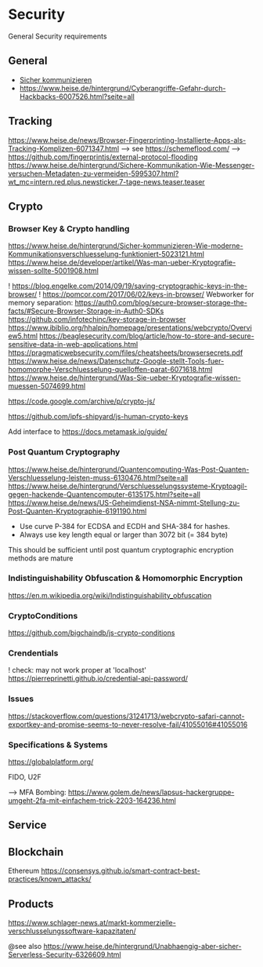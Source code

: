 Security
========

General Security requirements

## General

- [Sicher kommunizieren](https://www.heise.de/hintergrund/Sicher-kommunizieren-Wie-moderne-Kommunikationsverschluesselung-funktioniert-5023121.html)
- https://www.heise.de/hintergrund/Cyberangriffe-Gefahr-durch-Hackbacks-6007526.html?seite=all

## Tracking
https://www.heise.de/news/Browser-Fingerprinting-Installierte-Apps-als-Tracking-Komplizen-6071347.html
--> see https://schemeflood.com/
--> https://github.com/fingerprintjs/external-protocol-flooding
https://www.heise.de/hintergrund/Sichere-Kommunikation-Wie-Messenger-versuchen-Metadaten-zu-vermeiden-5995307.html?wt_mc=intern.red.plus.newsticker.7-tage-news.teaser.teaser

## Crypto

### Browser Key & Crypto handling
https://www.heise.de/hintergrund/Sicher-kommunizieren-Wie-moderne-Kommunikationsverschluesselung-funktioniert-5023121.html
https://www.heise.de/developer/artikel/Was-man-ueber-Kryptografie-wissen-sollte-5001908.html

! https://blog.engelke.com/2014/09/19/saving-cryptographic-keys-in-the-browser/
! https://pomcor.com/2017/06/02/keys-in-browser/
Webworker for memory separation: https://auth0.com/blog/secure-browser-storage-the-facts/#Secure-Browser-Storage-in-Auth0-SDKs
https://github.com/infotechinc/key-storage-in-browser
https://www.ibiblio.org/hhalpin/homepage/presentations/webcrypto/Overview5.html
https://beaglesecurity.com/blog/article/how-to-store-and-secure-sensitive-data-in-web-applications.html
https://pragmaticwebsecurity.com/files/cheatsheets/browsersecrets.pdf
https://www.heise.de/news/Datenschutz-Google-stellt-Tools-fuer-homomorphe-Verschluesselung-quelloffen-parat-6071618.html
https://www.heise.de/hintergrund/Was-Sie-ueber-Kryptografie-wissen-muessen-5074699.html

https://code.google.com/archive/p/crypto-js/

https://github.com/ipfs-shipyard/js-human-crypto-keys

Add interface to https://docs.metamask.io/guide/

### Post Quantum Cryptography

https://www.heise.de/hintergrund/Quantencomputing-Was-Post-Quanten-Verschluesselung-leisten-muss-6130476.html?seite=all
https://www.heise.de/hintergrund/Verschluesselungssysteme-Kryptoagil-gegen-hackende-Quantencomputer-6135175.html?seite=all
https://www.heise.de/news/US-Geheimdienst-NSA-nimmt-Stellung-zu-Post-Quanten-Kryptographie-6191190.html

- Use curve P-384 for ECDSA and ECDH and SHA-384 for hashes.
- Always use key length equal or larger than 3072 bit (= 384 byte)

This should be sufficient until post quantum cryptographic encryption methods are mature

### Indistinguishability Obfuscation & Homomorphic Encryption

https://en.m.wikipedia.org/wiki/Indistinguishability_obfuscation

### CryptoConditions

https://github.com/bigchaindb/js-crypto-conditions

### Crendentials

! check: may not work proper at 'localhost'
https://pierreprinetti.github.io/credential-api-password/

### Issues

https://stackoverflow.com/questions/31241713/webcrypto-safari-cannot-exportkey-and-promise-seems-to-never-resolve-fail/41055016#41055016

### Specifications & Systems

https://globalplatform.org/

FIDO, U2F

--> MFA Bombing: https://www.golem.de/news/lapsus-hackergruppe-umgeht-2fa-mit-einfachem-trick-2203-164236.html

## Service


## Blockchain

Ethereum    https://consensys.github.io/smart-contract-best-practices/known_attacks/

## Products

https://www.schlager-news.at/markt-kommerzielle-verschlusselungssoftware-kapazitaten/

@see also
https://www.heise.de/hintergrund/Unabhaengig-aber-sicher-Serverless-Security-6326609.html

